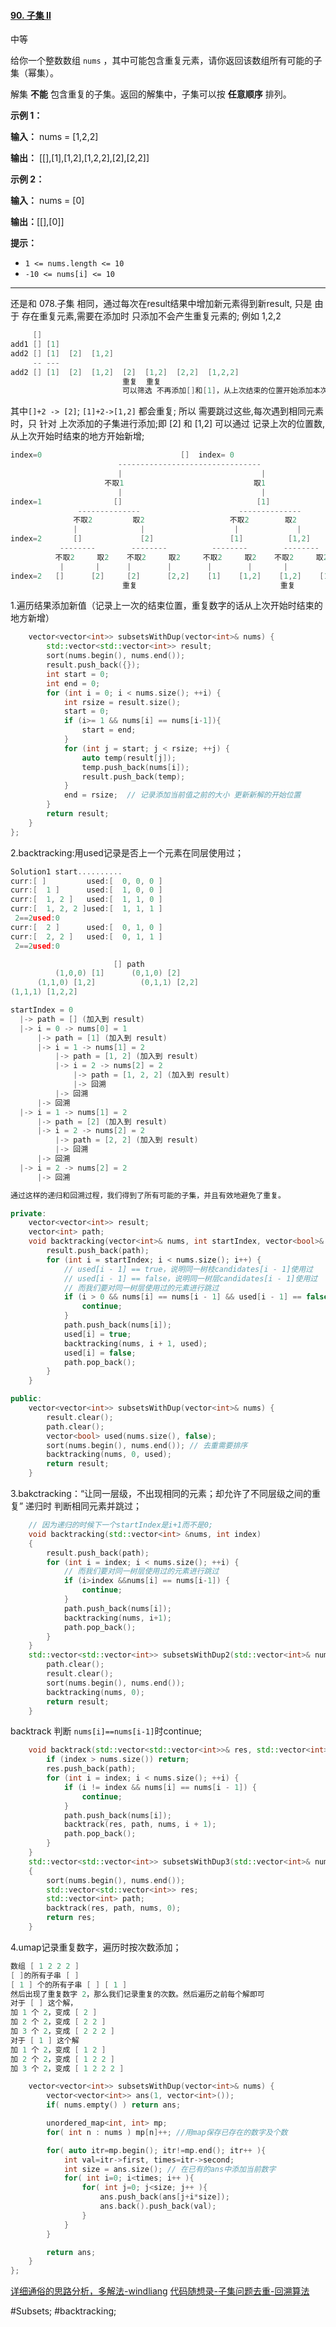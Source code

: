 #### [90. 子集 II](https://leetcode.cn/problems/subsets-ii/)

中等

给你一个整数数组 `nums` ，其中可能包含重复元素，请你返回该数组所有可能的子集（幂集）。

解集 **不能** 包含重复的子集。返回的解集中，子集可以按 **任意顺序** 排列。

**示例 1：**

**输入：** nums = [1,2,2]

**输出：** \[[],[1],[1,2],[1,2,2],[2],[2,2]\]

**示例 2：**

**输入：** nums = [0]

**输出：**\[[],[0]\]

**提示：**

- `1 <= nums.length <= 10`
- `-10 <= nums[i] <= 10`
---- ----
还是和 078.子集 相同，通过每次在result结果中增加新元素得到新result,
只是 由于 存在重复元素,需要在添加时 只添加不会产生重复元素的;
例如 1,2,2
```c
     []
add1 [] [1]
add2 [] [1]  [2]  [1,2]
     -- ---
add2 [] [1]  [2]  [1,2]  [2]  [1,2]  [2,2]  [1,2,2]
                         重复  重复
                         可以筛选 不再添加[]和[1]，从上次结束的位置开始添加本次的2
```
其中`[]+2 -> [2]`; `[1]+2->[1,2]` 都会重复;
所以 需要跳过这些,每次遇到相同元素时，只 针对 上次添加的子集进行添加;即 [2] 和 [1,2]
可以通过 记录上次的位置数,从上次开始时结束的地方开始新增;

```cpp
index=0                               []  index= 0
                        --------------------------------
                        |                               |
                     不取1                             取1
                        |                               |
index=1                []                              [1]
               --------------                      --------------
              不取2         取2                   不取2        取2
              |              |                    |             |
index=2       []             [2]                 [1]          [1,2]
           --------        --------          --------        --------
          不取2     取2    不取2     取2     不取2     取2    不取2     取2
           |       |      |        |        |        |       |        |
index=2   []      [2]     [2]      [2,2]    [1]    [1,2]    [1,2]    [1,2,2]
                         重复                                重复

```
1.遍历结果添加新值（记录上一次的结束位置，重复数字的话从上次开始时结束的地方新增）
```cpp
    vector<vector<int>> subsetsWithDup(vector<int>& nums) {
        std::vector<std::vector<int>> result;
        sort(nums.begin(), nums.end());
        result.push_back({});
        int start = 0;
        int end = 0;
        for (int i = 0; i < nums.size(); ++i) {
            int rsize = result.size();
            start = 0;
            if (i>= 1 && nums[i] == nums[i-1]){
                start = end;
            }
            for (int j = start; j < rsize; ++j) {
                auto temp(result[j]);
                temp.push_back(nums[i]);
                result.push_back(temp);
            }
            end = rsize;  // 记录添加当前值之前的大小 更新新解的开始位置
        }
        return result;
    }
};
```

2.backtracking:用used记录是否上一个元素在同层使用过；
```c
Solution1 start..........
curr:[ ]         used:[  0, 0, 0 ]
curr:[  1 ]      used:[  1, 0, 0 ]
curr:[  1, 2 ]   used:[  1, 1, 0 ]
curr:[  1, 2, 2 ]used:[  1, 1, 1 ]
 2==2used:0
curr:[  2 ]      used:[  0, 1, 0 ]
curr:[  2, 2 ]   used:[  0, 1, 1 ]
 2==2used:0

                       [] path
          (1,0,0) [1]      (0,1,0) [2]
      (1,1,0) [1,2]          (0,1,1) [2,2]
(1,1,1) [1,2,2]

startIndex = 0
  |-> path = [] (加入到 result)
  |-> i = 0 -> nums[0] = 1
      |-> path = [1] (加入到 result)
      |-> i = 1 -> nums[1] = 2
          |-> path = [1, 2] (加入到 result)
          |-> i = 2 -> nums[2] = 2
              |-> path = [1, 2, 2] (加入到 result)
              |-> 回溯
          |-> 回溯
      |-> 回溯
  |-> i = 1 -> nums[1] = 2
      |-> path = [2] (加入到 result)
      |-> i = 2 -> nums[2] = 2
          |-> path = [2, 2] (加入到 result)
          |-> 回溯
      |-> 回溯
  |-> i = 2 -> nums[2] = 2
      |-> 回溯

通过这样的递归和回溯过程，我们得到了所有可能的子集，并且有效地避免了重复。
```

```cpp
private:
    vector<vector<int>> result;
    vector<int> path;
    void backtracking(vector<int>& nums, int startIndex, vector<bool>& used) {
        result.push_back(path);
        for (int i = startIndex; i < nums.size(); i++) {
            // used[i - 1] == true，说明同一树枝candidates[i - 1]使用过
            // used[i - 1] == false，说明同一树层candidates[i - 1]使用过
            // 而我们要对同一树层使用过的元素进行跳过
            if (i > 0 && nums[i] == nums[i - 1] && used[i - 1] == false) {
                continue;
            }
            path.push_back(nums[i]);
            used[i] = true;
            backtracking(nums, i + 1, used);
            used[i] = false;
            path.pop_back();
        }
    }

public:
    vector<vector<int>> subsetsWithDup(vector<int>& nums) {
        result.clear();
        path.clear();
        vector<bool> used(nums.size(), false);
        sort(nums.begin(), nums.end()); // 去重需要排序
        backtracking(nums, 0, used);
        return result;
    }

```

3.bakctracking：“让同一层级，不出现相同的元素；却允许了不同层级之间的重复”
递归时 判断相同元素并跳过；
```cpp
    // 因为递归的时候下一个startIndex是i+1而不是0;
    void backtracking(std::vector<int> &nums, int index)
    {
        result.push_back(path);
        for (int i = index; i < nums.size(); ++i) {
            // 而我们要对同一树层使用过的元素进行跳过
            if (i>index &&nums[i] == nums[i-1]) {
                continue;
            }
            path.push_back(nums[i]);
            backtracking(nums, i+1);
            path.pop_back();
        }
    }
    std::vector<std::vector<int>> subsetsWithDup2(std::vector<int>& nums) {
        path.clear();
        result.clear();
        sort(nums.begin(), nums.end());
        backtracking(nums, 0);
        return result;
    }
```
backtrack 判断 `nums[i]==nums[i-1]`时continue;
```cpp
    void backtrack(std::vector<std::vector<int>>& res, std::vector<int>& path, std::vector<int>& nums, int index) {
        if (index > nums.size()) return;
        res.push_back(path);
        for (int i = index; i < nums.size(); ++i) {
            if (i != index && nums[i] == nums[i - 1]) {
                continue;
            }
            path.push_back(nums[i]);
            backtrack(res, path, nums, i + 1);
            path.pop_back();
        }
    }
    std::vector<std::vector<int>> subsetsWithDup3(std::vector<int>& nums)
    {
        sort(nums.begin(), nums.end());
        std::vector<std::vector<int>> res;
        std::vector<int> path;
        backtrack(res, path, nums, 0);
        return res;
    }
```

4.umap记录重复数字，遍历时按次数添加；
```c
数组 [ 1 2 2 2 ]
[ ]的所有子串 [ ]
[ 1 ] 个的所有子串 [ ] [ 1 ]
然后出现了重复数字 2，那么我们记录重复的次数。然后遍历之前每个解即可
对于 [ ] 这个解，
加 1 个 2，变成 [ 2 ]
加 2 个 2，变成 [ 2 2 ]
加 3 个 2，变成 [ 2 2 2 ]
对于 [ 1 ] 这个解
加 1 个 2，变成 [ 1 2 ]
加 2 个 2，变成 [ 1 2 2 ]
加 3 个 2，变成 [ 1 2 2 2 ]
```

```cpp
    vector<vector<int>> subsetsWithDup(vector<int>& nums) {
        vector<vector<int>> ans(1, vector<int>());
        if( nums.empty() ) return ans;

        unordered_map<int, int> mp;
        for( int n : nums ) mp[n]++; //用map保存已存在的数字及个数

        for( auto itr=mp.begin(); itr!=mp.end(); itr++ ){
            int val=itr->first, times=itr->second;
            int size = ans.size(); // 在已有的ans中添加当前数字
            for( int i=0; i<times; i++ ){
                for( int j=0; j<size; j++ ){
                    ans.push_back(ans[j+i*size]);
                    ans.back().push_back(val);
                }
            }
        }

        return ans;
    }
};
```

[详细通俗的思路分析，多解法-windliang](https://leetcode.cn/problems/subsets-ii/solutions/10090/xiang-xi-tong-su-de-si-lu-fen-xi-duo-jie-fa-by-19/)
[代码随想录-子集问题去重-回溯算法](https://leetcode.cn/problems/subsets-ii/solutions/690866/90-zi-ji-iiche-di-li-jie-zi-ji-wen-ti-ru-djmf/)

#Subsets; #backtracking;
